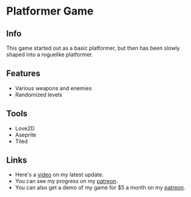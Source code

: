 # Platformer Game

## Info
This game started out as a basic platformer, but then has been slowly shaped into a roguelike platformer.

## Features
* Various weapons and enemies
* Randomized levels

## Tools
* Love2D
* Aseprite
* Tiled

## Links
* Here's a [video](https://www.youtube.com/watch?v=YeZBuZREsrk) on my latest update.
* You can see my progress on my [patreon](https://www.patreon.com/dialglex/posts?tag=gamedev).
* You can also get a demo of my game for $5 a month on my [patreon](https://www.patreon.com/dialglex/posts?tag=demo).